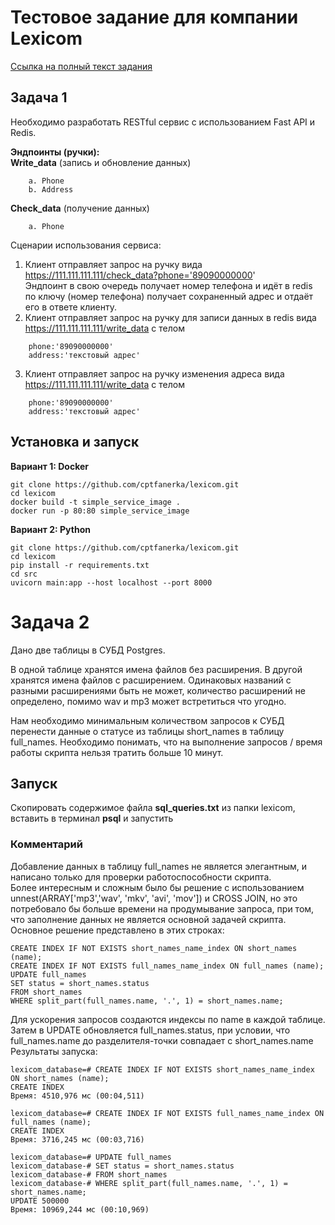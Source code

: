 # Тестовое задание для компании Lexicom
[Ссылка на полный текст задания](https://disk.yandex.ru/i/xSAO9-HPiKs8Eg)
## Задача 1
Необходимо разработать RESTful сервис с использованием Fast API и Redis.  

**Эндпоинты (ручки):**  
**Write_data** (запись и обновление данных)  
```
    a. Phone  
    b. Address  
```
**Check_data** (получение данных)  
```
    a. Phone  
```
Сценарии использования сервиса:  
1. Клиент отправляет запрос на ручку вида https://111.111.111.111/check_data?phone='89090000000'  
Эндпоинт в свою очередь получает номер телефона и идёт в redis по ключу (номер телефона) получает сохраненный адрес и отдаёт его в ответе клиенту.
2. Клиент отправляет запрос на ручку для записи данных в redis вида https://111.111.111.111/write_data с телом 
```
    phone:'89090000000'
    address:'текстовый адрес'
```
3. Клиент отправляет запрос на ручку изменения адреса вида https://111.111.111.111/write_data с телом
```
    phone:'89090000000'
    address:'текстовый адрес'
```

## Установка и запуск
**Вариант 1: Docker**
```
git clone https://github.com/cptfanerka/lexicom.git
cd lexicom
docker build -t simple_service_image .
docker run -p 80:80 simple_service_image
```
**Вариант 2: Python**
```
git clone https://github.com/cptfanerka/lexicom.git
cd lexicom
pip install -r requirements.txt
cd src
uvicorn main:app --host localhost --port 8000
```
# Задача 2
Дано две таблицы в СУБД Postgres.  

В одной таблице хранятся имена файлов без расширения. В другой хранятся имена файлов с расширением. Одинаковых названий с разными расширениями быть не может, количество расширений не определено, помимо wav и mp3 может встретиться что угодно.  

Нам необходимо минимальным количеством запросов к СУБД перенести данные о статусе из таблицы short_names в таблицу full_names. Необходимо понимать, что на выполнение запросов / время работы скрипта нельзя тратить больше 10 минут.
## Запуск
Скопировать содержимое файла **sql_queries.txt** из папки lexicom, вставить в терминал **psql** и запустить
### Комментарий
Добавление данных в таблицу full_names не является элегантным, и написано только для проверки работоспособности скрипта.  
Более интересным и сложным было бы решение с использованием unnest(ARRAY['mp3','wav', 'mkv', 'avi', 'mov']) и CROSS JOIN, но это потребовало бы больше времени на продумывание запроса, при том, что заполнение данных не является основной задачей скрипта.
Основное решение представлено в этих строках:
```
CREATE INDEX IF NOT EXISTS short_names_name_index ON short_names (name);
CREATE INDEX IF NOT EXISTS full_names_name_index ON full_names (name);
UPDATE full_names
SET status = short_names.status
FROM short_names
WHERE split_part(full_names.name, '.', 1) = short_names.name;
```
Для ускорения запросов создаются индексы по name в каждой таблице. Затем в UPDATE обновляется full_names.status, при условии, что full_names.name до разделителя-точки совпадает с short_names.name  
Результаты запуска: 
```
lexicom_database=# CREATE INDEX IF NOT EXISTS short_names_name_index ON short_names (name);
CREATE INDEX
Время: 4510,976 мс (00:04,511)

lexicom_database=# CREATE INDEX IF NOT EXISTS full_names_name_index ON full_names (name);
CREATE INDEX
Время: 3716,245 мс (00:03,716)

lexicom_database=# UPDATE full_names
lexicom_database-# SET status = short_names.status
lexicom_database-# FROM short_names
lexicom_database-# WHERE split_part(full_names.name, '.', 1) = short_names.name;
UPDATE 500000
Время: 10969,244 мс (00:10,969)
```
